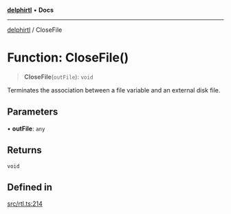 [**delphirtl**](../README.md) • **Docs**

***

[delphirtl](../globals.md) / CloseFile

# Function: CloseFile()

> **CloseFile**(`outFile`): `void`

Terminates the association between a file variable and an external disk file.

## Parameters

• **outFile**: `any`

## Returns

`void`

## Defined in

[src/rtl.ts:214](https://github.com/chuacw/delphirtl/blob/fec3f5d663dd7c36654525a8693564dece7e3b0d/src/rtl.ts#L214)
